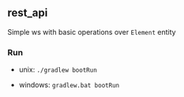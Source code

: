 ## rest_api

Simple ws with basic operations over `Element` entity

### Run

- unix: `./gradlew bootRun`

- windows: `gradlew.bat bootRun` 